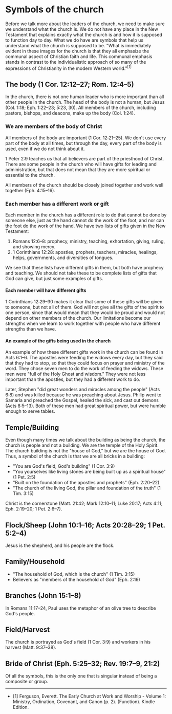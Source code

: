 # Symbols of the church

Before we talk more about the leaders of the church, we need to make sure we understand what the church is. We do not have any place in the New Testament that explains exactly what the church is and how it is supposed to function day to day. What we do have are symbols that help us understand what the church is supposed to be. "What is immediately evident in these images for the church is that they all emphasize the communal aspect of Christian faith and life. This communal emphasis stands in contrast to the individualistic approach of so many of the expressions of Christianity in the modern Western world."<sup>[1]</sup>

<!--talk about the universal unity of the church: Ephesians 4:4–5 and John 17:20–23-->

## The body (1 Cor. 12:12–27; Rom. 12:4–5)

In the church, there is not one human leader who is more important than all other people in the church. The head of the body is not a human, but Jesus (Col. 1:18; Eph. 1:22–23; 5:23, 30). All members of the church, including pastors, bishops, and deacons, make up the body (Col. 1:24).

### We are members of the body of Christ

All members of the body are important (1 Cor. 12:21–25). We don't use every part of the body at all times, but through the day, every part of the body is used, even if we do not think about it.

1 Peter 2:9 teaches us that all believers are part of the priesthood of Christ. There are some people in the church who will have gifts for leading and administration, but that does not mean that they are more spiritual or essential to the church.

All members of the church should be closely joined together and work well together (Eph. 4:15–16).

### Each member has a different work or gift

Each member in the church has a different role to do that cannot be done by someone else, just as the hand cannot do the work of the foot, and nor can the foot do the work of the hand. We have two lists of gifts given in the New Testament:

1. Romans 12:6–8: prophecy, ministry, teaching, exhortation, giving, ruling, and showing mercy.
2. 1 Corinthians 12:28: apostles, prophets, teachers, miracles, healings, helps, governments, and diversities of tongues.

We see that these lists have different gifts in them, but both have prophecy and teaching. We should not take these to be complete lists of gifts that God can give, but just some examples of gifts.

#### Each member will have different gifts

1 Corinthians 12:29–30 makes it clear that some of these gifts will be given to someone, but not all of them. God will not give all the gifts of the spirit to one person, since that would mean that they would be proud and would not depend on other members of the church. Our limitations become our strengths when we learn to work together with people who have different strengths than we have.

#### An example of the gifts being used in the church

An example of how these different gifts work in the church can be found in Acts 6:1–6. The apostles were feeding the widows every day, but they said that they had to stop, so that they could focus on prayer and ministry of the word. They chose seven men to do the work of feeding the widows. These men were "full of the Holy Ghost and wisdom." They were not less important than the apostles, but they had a different work to do.

Later, Stephen "did great wonders and miracles among the people" (Acts 6:8) and was killed because he was preaching about Jesus. Philip went to Samaria and preached the Gospel, healed the sick, and cast out demons (Acts 8:5–13). Both of these men had great spiritual power, but were humble enough to serve tables.

## Temple/Building

Even though many times we talk about the building as being the church, the church is people and not a building. We are the temple of the Holy Spirit. The church building is not the "house of God," but we are the house of God. Thus, a symbol of the church is that we are all bricks in a building:

- "You are God's field, God's building" (1 Cor. 3:9)
- "You yourselves like living stones are being built up as a spiritual house" (1 Pet. 2:5)
- "Built on the foundation of the apostles and prophets" (Eph. 2:20–22)
- "The church of the living God, the pillar and foundation of the truth" (1 Tim. 3:15)

Christ is the cornerstone (Matt. 21:42; Mark 12:10–11; Luke 20:17; Acts 4:11; Eph. 2:19–20; 1 Pet. 2:6–7).

## Flock/Sheep (John 10:1–16; Acts 20:28–29; 1 Pet. 5:2–4)

Jesus is the shepherd, and his people are the flock.

## Family/Household

- "The household of God, which is the church" (1 Tim. 3:15)
- Believers as "members of the household of God" (Eph. 2:19)

## Branches (John 15:1–8)

In Romans 11:17–24, Paul uses the metaphor of an olive tree to describe God's people.

## Field/Harvest

The church is portrayed as God's field (1 Cor. 3:9) and workers in his harvest (Matt. 9:37–38).

## Bride of Christ (Eph. 5:25–32; Rev. 19:7–9, 21:2)

Of all the symbols, this is the only one that is singular instead of being a composite or group.

---

- [1] Ferguson, Everett. The Early Church at Work and Worship - Volume 1: Ministry, Ordination, Covenant, and Canon (p. 2). (Function). Kindle Edition.
